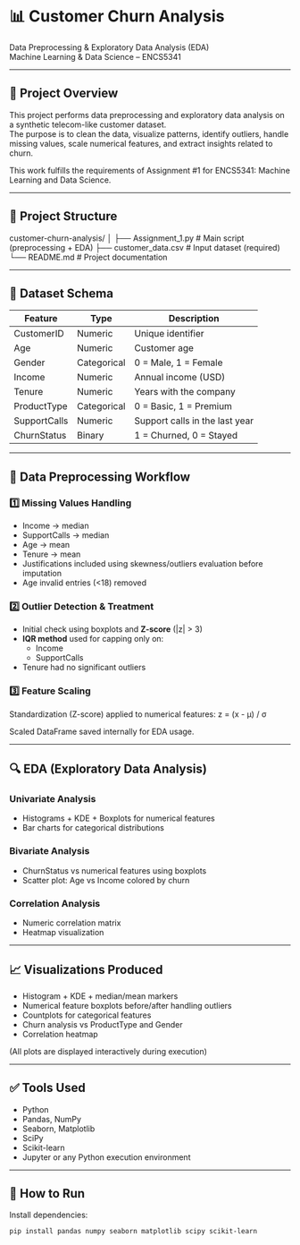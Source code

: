 # 📊 Customer Churn Analysis  
Data Preprocessing & Exploratory Data Analysis (EDA)  
Machine Learning & Data Science – ENCS5341  

---

## 📌 Project Overview  
This project performs data preprocessing and exploratory data analysis on a synthetic telecom-like customer dataset.  
The purpose is to clean the data, visualize patterns, identify outliers, handle missing values, scale numerical features, and extract insights related to churn.  

This work fulfills the requirements of Assignment #1 for ENCS5341: Machine Learning and Data Science.

---

## 📁 Project Structure
customer-churn-analysis/
│
├── Assignment_1.py # Main script (preprocessing + EDA)
├── customer_data.csv # Input dataset (required)
└── README.md # Project documentation


---

## 🧩 Dataset Schema

| Feature        | Type        | Description |
|----------------|------------|-------------|
| CustomerID     | Numeric     | Unique identifier |
| Age            | Numeric     | Customer age |
| Gender         | Categorical | 0 = Male, 1 = Female |
| Income         | Numeric     | Annual income (USD) |
| Tenure         | Numeric     | Years with the company |
| ProductType    | Categorical | 0 = Basic, 1 = Premium |
| SupportCalls   | Numeric     | Support calls in the last year |
| ChurnStatus    | Binary      | 1 = Churned, 0 = Stayed |

---

## 🧹 Data Preprocessing Workflow

### 1️⃣ Missing Values Handling
- Income → median  
- SupportCalls → median  
- Age → mean  
- Tenure → mean  
- Justifications included using skewness/outliers evaluation before imputation  
- Age invalid entries (<18) removed

### 2️⃣ Outlier Detection & Treatment
- Initial check using boxplots and **Z-score** (|z| > 3)
- **IQR method** used for capping only on:
  - Income  
  - SupportCalls  
- Tenure had no significant outliers

### 3️⃣ Feature Scaling
Standardization (Z-score) applied to numerical features:
z = (x - μ) / σ

Scaled DataFrame saved internally for EDA usage.

---

## 🔍 EDA (Exploratory Data Analysis)

### Univariate Analysis
- Histograms + KDE + Boxplots for numerical features
- Bar charts for categorical distributions

### Bivariate Analysis
- ChurnStatus vs numerical features using boxplots
- Scatter plot: Age vs Income colored by churn

### Correlation Analysis
- Numeric correlation matrix
- Heatmap visualization

---

## 📈 Visualizations Produced
- Histogram + KDE + median/mean markers
- Numerical feature boxplots before/after handling outliers
- Countplots for categorical features
- Churn analysis vs ProductType and Gender
- Correlation heatmap

(All plots are displayed interactively during execution)

---

## ✅ Tools Used
- Python  
- Pandas, NumPy  
- Seaborn, Matplotlib  
- SciPy  
- Scikit-learn  
- Jupyter or any Python execution environment  

---

## 🚀 How to Run

Install dependencies:
```bash
pip install pandas numpy seaborn matplotlib scipy scikit-learn
